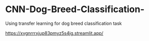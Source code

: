 # CNN-Dog-Breed-Classification-
Using transfer learning for dog breed classification task

https://xvgnrrrxjup83pmyz5s4jg.streamlit.app/
